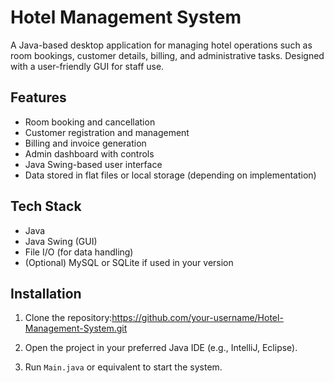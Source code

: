 # Hotel Management System

A Java-based desktop application for managing hotel operations such as room bookings, customer details, billing, and administrative tasks. Designed with a user-friendly GUI for staff use.

## Features

- Room booking and cancellation
- Customer registration and management
- Billing and invoice generation
- Admin dashboard with controls
- Java Swing-based user interface
- Data stored in flat files or local storage (depending on implementation)

## Tech Stack

- Java
- Java Swing (GUI)
- File I/O (for data handling)
- (Optional) MySQL or SQLite if used in your version

## Installation

1. Clone the repository:https://github.com/your-username/Hotel-Management-System.git
  
2. Open the project in your preferred Java IDE (e.g., IntelliJ, Eclipse).

3. Run `Main.java` or equivalent to start the system.





